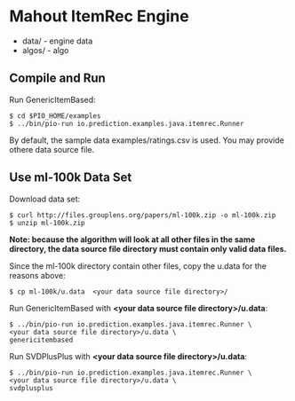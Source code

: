 # Mahout ItemRec Engine

* data/ - engine data
* algos/ - algo

## Compile and Run

Run GenericItemBased:

```
$ cd $PIO_HOME/examples
$ ../bin/pio-run io.prediction.examples.java.itemrec.Runner
```


By default, the sample data examples/ratings.csv is used. You may provide othere data source file.

## Use ml-100k Data Set

Download data set:

    $ curl http://files.grouplens.org/papers/ml-100k.zip -o ml-100k.zip
    $ unzip ml-100k.zip

**Note: because the algorithm will look at all other files in the same directory, the data source file directory must contain only valid data files.**

Since the ml-100k directory contain other files, copy the u.data for the reasons above:

    $ cp ml-100k/u.data  <your data source file directory>/


Run GenericItemBased with **\<your data source file directory\>/u.data**:

```
$ ../bin/pio-run io.prediction.examples.java.itemrec.Runner \
<your data source file directory>/u.data \
genericitembased
```

Run SVDPlusPlus with **\<your data source file directory\>/u.data**:

```
$ ../bin/pio-run io.prediction.examples.java.itemrec.Runner \
<your data source file directory>/u.data \
svdplusplus
```
